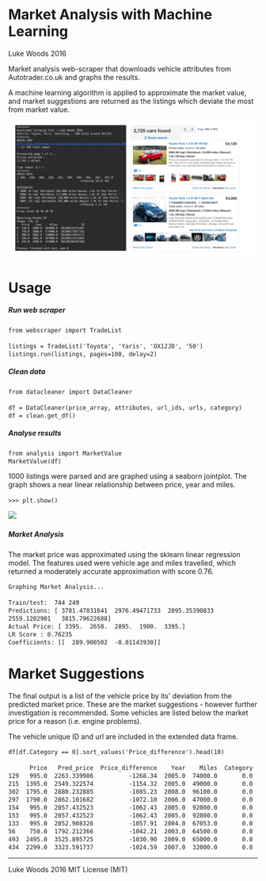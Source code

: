 # Market Analysis with Machine Learning

Luke Woods 2016

Market analysis web-scraper that downloads vehicle attributes from Autotrader.co.uk and graphs the results.

A machine learning algorithm is applied to approximate the market value, and market suggestions are
returned as the listings which deviate the most from market value.

<img align="centre" src="https://raw.githubusercontent.com/lukexyz/Market-Analysis-Project/master/img/promo.png">

# Usage

##### Run web scraper
```
from webscraper import TradeList

listings = TradeList('Toyota', 'Yaris', 'OX12JD', '50')
listings.run(listings, pages=100, delay=2)
```

##### Clean data
```
from datacleaner import DataCleaner

df = DataCleaner(price_array, attributes, url_ids, urls, category)
df = clean.get_df()
```

##### Analyse results
```
from analysis import MarketValue
MarketValue(df)
```

1000 listings were parsed and are graphed using a seaborn jointplot. The graph shows a near linear relationship between price, year and miles.

```>>> plt.show()```

<img src=https://raw.githubusercontent.com/lukexyz/Market-Analysis-Project/master/img/plots-toyotayaris.png>

##### Market Analysis

The market price was approximated using the sklearn linear regression model. The features used were vehicle age and miles travelled, which returned a 
moderately accurate approximation with score 0.76.


```
Graphing Market Analysis...

Train/test:  744 249
Predictions: [ 3781.47831641  2976.49471733  2095.35390833  2559.1202901   3815.79622688] 
Actual Price: [ 3395.  2650.  2895.  1900.  3395.]
LR Score : 0.76235
Coefficients: [[  289.900502  -0.01143930]]
```

# Market Suggestions

The final output is a list of the vehicle price by its' deviation from the predicted market price. 
These are the market suggestions - however further investigation is recommended. Some vehicles are 
listed below the market price for a reason (i.e. engine problems).

The vehicle unique ID and url are included in the extended data frame.

```
df[df.Category == 0].sort_values('Price_difference').head(10)

      Price   Pred_price  Price_difference    Year    Miles  Category  
129   995.0  2263.339986          -1268.34  2005.0  74000.0       0.0   
215  1395.0  2549.322574          -1154.32  2005.0  49000.0       0.0   
302  1795.0  2880.232885          -1085.23  2008.0  96100.0       0.0   
297  1790.0  2862.101682          -1072.10  2006.0  47000.0       0.0   
154   995.0  2057.432523          -1062.43  2005.0  92000.0       0.0   
153   995.0  2057.432523          -1062.43  2005.0  92000.0       0.0   
133   995.0  2052.908326          -1057.91  2004.0  67053.0       0.0   
56    750.0  1792.212366          -1042.21  2003.0  64500.0       0.0   
493  2495.0  3525.895725          -1030.90  2009.0  65000.0       0.0   
434  2299.0  3323.591737          -1024.59  2007.0  32000.0       0.0  
```

___

Luke Woods 2016 MIT License (MIT)